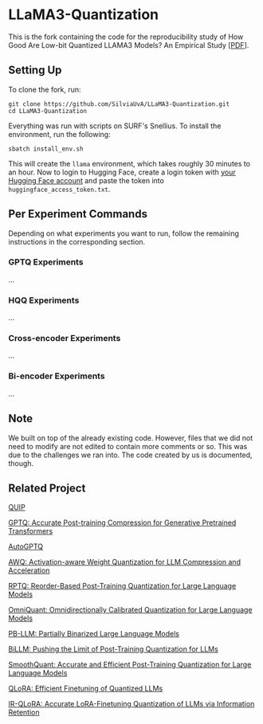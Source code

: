 # LLaMA3-Quantization

This is the fork containing the code for the reproducibility study of How Good Are Low-bit Quantized LLAMA3 Models?
An Empirical Study [[PDF](https://arxiv.org/abs/2404.14047)].

## Setting Up
To clone the fork, run:
```
git clone https://github.com/SilviaUvA/LLaMA3-Quantization.git
cd LLaMA3-Quantization
```
Everything was run with scripts on SURF's Snellius. To install the environment, run the following:
```shell
sbatch install_env.sh
```
This will create the `llama` environment, which takes roughly 30 minutes to an hour. 
Now to login to Hugging Face, create a login token with [your Hugging Face account](https://huggingface.co/docs/hub/security-tokens) and paste the token into `huggingface_access_token.txt`.

## Per Experiment Commands
Depending on what experiments you want to run, follow the remaining instructions in the corresponding section.

### GPTQ Experiments
...

### HQQ Experiments
...

### Cross-encoder Experiments
...

### Bi-encoder Experiments
...

## Note
We built on top of the already existing code. However, files that we did not need to modify are not edited to contain more comments or so. This was due to the challenges we ran into. The code created by us is documented, though. 

## Related Project

[QUIP](https://github.com/Cornell-RelaxML/QuIP)

[GPTQ: Accurate Post-training Compression for Generative Pretrained Transformers](https://github.com/IST-DASLab/gptq)

[AutoGPTQ](https://github.com/PanQiWei/AutoGPTQ)

[AWQ: Activation-aware Weight Quantization for LLM Compression and Acceleration](https://github.com/mit-han-lab/llm-awq)

[RPTQ: Reorder-Based Post-Training Quantization for Large Language Models](https://github.com/hahnyuan/RPTQ4LLM)

[OmniQuant: Omnidirectionally Calibrated Quantization for Large Language Models](https://github.com/OpenGVLab/OmniQuant)

[PB-LLM: Partially Binarized Large Language Models](https://github.com/hahnyuan/PB-LLM)

[BiLLM: Pushing the Limit of Post-Training Quantization for LLMs](https://github.com/Aaronhuang-778/BiLLM)

[SmoothQuant: Accurate and Efficient Post-Training Quantization for Large Language Models](https://github.com/mit-han-lab/smoothquant)

[QLoRA: Efficient Finetuning of Quantized LLMs](https://github.com/artidoro/qlora)

[IR-QLoRA: Accurate LoRA-Finetuning Quantization of LLMs via Information Retention](https://github.com/htqin/IR-QLoRA)


